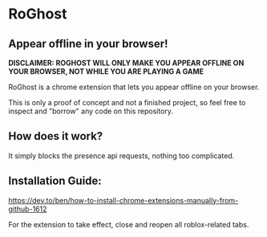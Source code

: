 # RoGhost
## Appear offline in your browser!

**DISCLAIMER: ROGHOST WILL ONLY MAKE YOU APPEAR OFFLINE ON YOUR BROWSER, NOT WHILE YOU ARE PLAYING A GAME**

RoGhost is a chrome extension that lets you appear offline on your browser.

This is only a proof of concept and not a finished project, so feel free to inspect and "borrow" any code on this repository.

## How does it work?

It simply blocks the presence api requests, nothing too complicated.



## Installation Guide:

https://dev.to/ben/how-to-install-chrome-extensions-manually-from-github-1612

For the extension to take effect, close and reopen all roblox-related tabs.
